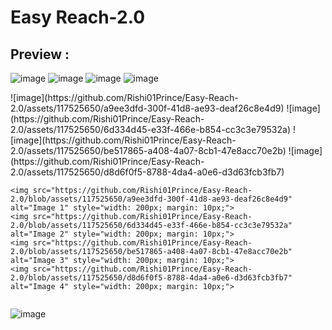 # Easy Reach-2.0

## Preview :

![image](https://github.com/Rishi01Prince/Easy-Reach-2.0/assets/117525650/a9ee3dfd-300f-41d8-ae93-deaf26c8e4d9)
![image](https://github.com/Rishi01Prince/Easy-Reach-2.0/assets/117525650/6d334d45-e33f-466e-b854-cc3c3e79532a)
![image](https://github.com/Rishi01Prince/Easy-Reach-2.0/assets/117525650/be517865-a408-4a07-8cb1-47e8acc70e2b)
![image](https://github.com/Rishi01Prince/Easy-Reach-2.0/assets/117525650/d8d6f0f5-8788-4da4-a0e6-d3d63fcb3fb7)




<div style="display: flex; justify-content: center; align-items: center; flex-wrap: wrap;">
    ![image](https://github.com/Rishi01Prince/Easy-Reach-2.0/assets/117525650/a9ee3dfd-300f-41d8-ae93-deaf26c8e4d9)
    ![image](https://github.com/Rishi01Prince/Easy-Reach-2.0/assets/117525650/6d334d45-e33f-466e-b854-cc3c3e79532a)
    ![image](https://github.com/Rishi01Prince/Easy-Reach-2.0/assets/117525650/be517865-a408-4a07-8cb1-47e8acc70e2b)
    ![image](https://github.com/Rishi01Prince/Easy-Reach-2.0/assets/117525650/d8d6f0f5-8788-4da4-a0e6-d3d63fcb3fb7)


    <img src="https://github.com/Rishi01Prince/Easy-Reach-2.0/blob/assets/117525650/a9ee3dfd-300f-41d8-ae93-deaf26c8e4d9" alt="Image 1" style="width: 200px; margin: 10px;">
    <img src="https://github.com/Rishi01Prince/Easy-Reach-2.0/blob/assets/117525650/6d334d45-e33f-466e-b854-cc3c3e79532a" alt="Image 2" style="width: 200px; margin: 10px;">
    <img src="https://github.com/Rishi01Prince/Easy-Reach-2.0/blob/assets/117525650/be517865-a408-4a07-8cb1-47e8acc70e2b" alt="Image 3" style="width: 200px; margin: 10px;">
    <img src="https://github.com/Rishi01Prince/Easy-Reach-2.0/blob/assets/117525650/d8d6f0f5-8788-4da4-a0e6-d3d63fcb3fb7" alt="Image 4" style="width: 200px; margin: 10px;">
</div>

![image](https://github.com/Rishi01Prince/Easy-Reach-2.0/assets/117525650/516d35d0-1341-4c39-ae21-e486c6b8676a)



